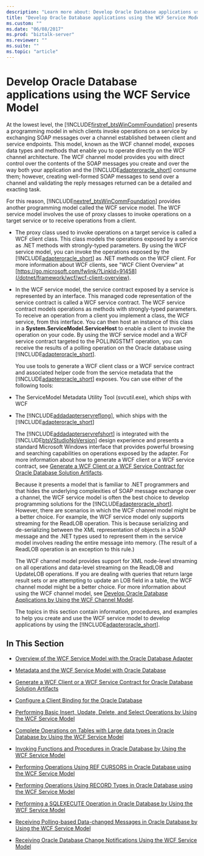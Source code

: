 ```yaml
---
description: "Learn more about: Develop Oracle Database applications using the WCF Service Model"
title: "Develop Oracle Database applications using the WCF Service Model"
ms.custom: ""
ms.date: "06/08/2017"
ms.prod: "biztalk-server"
ms.reviewer: ""
ms.suite: ""
ms.topic: "article"
---
```

# Develop Oracle Database applications using the WCF Service Model
At the lowest level, the [!INCLUDE[firstref_btsWinCommFoundation](../../includes/firstref-btswincommfoundation-md.md)] presents a programming model in which clients invoke operations on a service by exchanging SOAP messages over a channel established between client and service endpoints. This model, known as the WCF channel model, exposes data types and methods that enable you to operate directly on the WCF channel architecture. The WCF channel model provides you with direct control over the contents of the SOAP messages you create and over the way both your application and the [!INCLUDE[adapteroracle_short](../../includes/adapteroracle-short-md.md)] consume them; however, creating well-formed SOAP messages to send over a channel and validating the reply messages returned can be a detailed and exacting task.

 For this reason, [!INCLUDE[nextref_btsWinCommFoundation](../../includes/nextref-btswincommfoundation-md.md)] provides another programming model called the WCF service model. The WCF service model involves the use of proxy classes to invoke operations on a target service or to receive operations from a client.

- The proxy class used to invoke operations on a target service is called a WCF client class. This class models the operations exposed by a service as .NET methods with strongly-typed parameters. By using the WCF service model, you can invoke the operations exposed by the [!INCLUDE[adapteroracle_short](../../includes/adapteroracle-short-md.md)] as .NET methods on the WCF client. For more information about WCF clients, see "WCF Client Overview" at [https://go.microsoft.com/fwlink/?LinkId=91458](/dotnet/framework/wcf/wcf-client-overview).

- In the WCF service model, the service contract exposed by a service is represented by an interface. This managed code representation of the service contract is called a WCF service contract. The WCF service contract models operations as methods with strongly-typed parameters. To receive an operation from a client you implement a class, the WCF service, from this interface. You can then host an instance of this class in a **System.ServiceModel.ServiceHost** to enable a client to invoke the operation on your code. By using the WCF service model and a WCF service contract targeted to the POLLINGSTMT operation, you can receive the results of a polling operation on the Oracle database using [!INCLUDE[adapteroracle_short](../../includes/adapteroracle-short-md.md)].

  You use tools to generate a WCF client class or a WCF service contract and associated helper code from the service metadata that the [!INCLUDE[adapteroracle_short](../../includes/adapteroracle-short-md.md)] exposes. You can use either of the following tools:

- The ServiceModel Metadata Utility Tool (svcutil.exe), which ships with WCF

- The [!INCLUDE[addadapterservreflong](../../includes/addadapterservreflong-md.md)], which ships with the [!INCLUDE[adapteroracle_short](../../includes/adapteroracle-short-md.md)]

  The [!INCLUDE[addadapterservrefshort](../../includes/addadapterservrefshort-md.md)] is integrated with the [!INCLUDE[btsVStudioNoVersion](../../includes/btsvstudionoversion-md.md)] design experience and presents a standard Microsoft Windows interface that provides powerful browsing and searching capabilities on operations exposed by the adapter. For more information about how to generate a WCF client or a WCF service contract, see [Generate a WCF Client or a WCF Service Contract for Oracle Database Solution Artifacts](../../adapters-and-accelerators/adapter-oracle-database/create-a-wcf-client-or-wcf-service-contract-for-oracle-db-solution-artifacts.md).

  Because it presents a model that is familiar to .NET programmers and that hides the underlying complexities of SOAP message exchange over a channel, the WCF service model is often the best choice to develop programming solutions for the [!INCLUDE[adapteroracle_short](../../includes/adapteroracle-short-md.md)]. However, there are scenarios in which the WCF channel model might be a better choice. For example, the WCF service model only supports streaming for the ReadLOB operation. This is because serializing and de-serializing between the XML representation of objects in a SOAP message and the .NET types used to represent them in the service model involves reading the entire message into memory. (The result of a ReadLOB operation is an exception to this rule.)

  The WCF channel model provides support for XML node-level streaming on all operations and data-level streaming on the ReadLOB and UpdateLOB operations. If you are dealing with queries that return large result sets or are attempting to update an LOB field in a table, the WCF channel model might be a better choice. For more information about using the WCF channel model, see [Develop Oracle Database Applications by Using the WCF Channel Model](../../adapters-and-accelerators/adapter-oracle-database/develop-oracle-database-applications-using-the-wcf-channel-model.md).

  The topics in this section contain information, procedures, and examples to help you create and use the WCF service model to develop applications by using the [!INCLUDE[adapteroracle_short](../../includes/adapteroracle-short-md.md)].

## In This Section

-   [Overview of the WCF Service Model with the Oracle Database Adapter](../../adapters-and-accelerators/adapter-oracle-database/overview-of-the-wcf-service-model-with-the-oracle-database-adapter.md)

-   [Metadata and the WCF Service Model with Oracle Database](../../adapters-and-accelerators/adapter-oracle-database/metadata-and-the-wcf-service-model-with-oracle-database.md)

-   [Generate a WCF Client or a WCF Service Contract for Oracle Database Solution Artifacts](../../adapters-and-accelerators/adapter-oracle-database/create-a-wcf-client-or-wcf-service-contract-for-oracle-db-solution-artifacts.md)

-   [Configure a Client Binding for the Oracle Database](../../adapters-and-accelerators/adapter-oracle-database/configure-a-client-binding-for-the-oracle-database.md)

-   [Performing Basic Insert, Update, Delete, and Select Operations by Using the WCF Service Model](../../adapters-and-accelerators/adapter-oracle-database/insert-update-delete-select-operations-in-oracle-db-using-a-wcf-service.md)

-   [Complete Operations on Tables with Large data types in Oracle Database by Using the WCF Service Model](../../adapters-and-accelerators/adapter-oracle-database/run-operations-on-tables-with-large-data-types-in-oracle-db-using-a-wcf-service.md)

-   [Invoking Functions and Procedures in Oracle Database by Using the WCF Service Model](../../adapters-and-accelerators/adapter-oracle-database/invoke-functions-and-procedures-in-oracle-database-using-the-wcf-service-model.md)

-   [Performing Operations Using REF CURSORS in Oracle Database using the WCF Service Model](../../adapters-and-accelerators/adapter-oracle-database/run-operations-using-ref-cursors-in-oracle-database-using-the-wcf-service-model.md)

-   [Performing Operations Using RECORD Types in Oracle Database using the WCF Service Model](../../adapters-and-accelerators/adapter-oracle-database/using-record-types-in-oracle-database-using-the-wcf-service-model.md)

-   [Performing a SQLEXECUTE Operation in Oracle Database by Using the WCF Service Model](../../adapters-and-accelerators/adapter-oracle-database/run-sqlexecute-operation-in-oracle-database-using-the-wcf-service-model.md)

-   [Receiving Polling-based Data-changed Messages in Oracle Database by Using the WCF Service Model](../../adapters-and-accelerators/adapter-oracle-database/receive-polling-based-data-changed-messages-in-oracle-db-using-a-wcf-service.md)

-   [Receiving Oracle Database Change Notifications Using the WCF Service Model](../../adapters-and-accelerators/adapter-oracle-database/receive-oracle-database-change-notifications-using-the-wcf-service-model1.md)